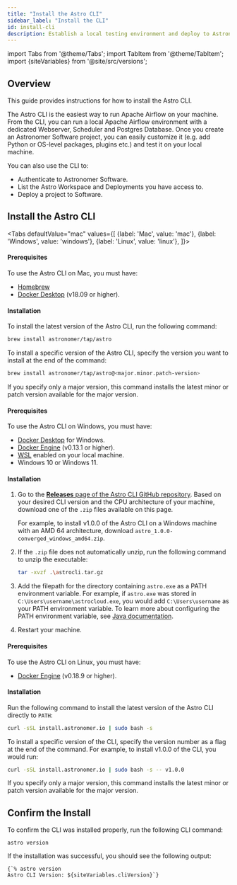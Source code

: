 ```yaml
---
title: "Install the Astro CLI"
sidebar_label: "Install the CLI"
id: install-cli
description: Establish a local testing environment and deploy to Astronomer Software from the CLI.
---
```


import Tabs from '@theme/Tabs';
import TabItem from '@theme/TabItem';
import {siteVariables} from '@site/src/versions';

## Overview

This guide provides instructions for how to install the Astro CLI.

The Astro CLI is the easiest way to run Apache Airflow on your machine. From the CLI, you can run a local Apache Airflow environment with a dedicated Webserver, Scheduler and Postgres Database. Once you create an Astronomer Software project, you can easily customize it (e.g. add Python or OS-level packages, plugins etc.) and test it on your local machine.

You can also use the CLI to:

- Authenticate to Astronomer Software.
- List the Astro Workspace and Deployments you have access to.
- Deploy a project to Software.

## Install the Astro CLI

<Tabs
    defaultValue="mac"
    values={[
        {label: 'Mac', value: 'mac'},
        {label: 'Windows', value: 'windows'},
        {label: 'Linux', value: 'linux'},
    ]}>
<TabItem value="mac">

#### Prerequisites

To use the Astro CLI on Mac, you must have:

- [Homebrew](https://brew.sh/)
- [Docker Desktop](https://docs.docker.com/get-docker/) (v18.09 or higher).

#### Installation

To install the latest version of the Astro CLI, run the following command:

```sh
brew install astronomer/tap/astro
```

To install a specific version of the Astro CLI, specify the version you want to install at the end of the command:

```sh
brew install astronomer/tap/astro@<major.minor.patch-version>
```

If you specify only a major version, this command installs the latest minor or patch version available for the major version.

</TabItem>

<TabItem value="windows">

#### Prerequisites

To use the Astro CLI on Windows, you must have:

- [Docker Desktop](https://docs.docker.com/desktop/windows/install/) for Windows.
- [Docker Engine](https://docs.docker.com/engine/install/) (v0.13.1 or higher).
- [WSL](https://docs.microsoft.com/en-us/windows/wsl/install) enabled on your local machine.
-  Windows 10 or Windows 11.

#### Installation

1. Go to the [**Releases** page of the Astro CLI GitHub repository](https://github.com/astro-projects/astro-cli/releases). Based on your desired CLI version and the CPU architecture of your machine, download one of the `.zip` files available on this page.

    For example, to install v1.0.0 of the Astro CLI on a Windows machine with an AMD 64 architecture, download `astro_1.0.0-converged_windows_amd64.zip`.

2. If the `.zip` file does not automatically unzip, run the following command to unzip the executable:

    ```sh
    tar -xvzf .\astrocli.tar.gz
    ```

3. Add the filepath for the directory containing `astro.exe` as a PATH environment variable. For example, if `astro.exe` was stored in `C:\Users\username\astrocloud.exe`, you would add `C:\Users\username` as your PATH environment variable. To learn more about configuring the PATH environment variable, see [Java documentation](https://www.java.com/en/download/help/path.html).

4. Restart your machine.

</TabItem>

<TabItem value="linux">

#### Prerequisites

To use the Astro CLI on Linux, you must have:

- [Docker Engine](https://docs.docker.com/engine/install/) (v0.18.9 or higher).

#### Installation

Run the following command to install the latest version of the Astro CLI directly to `PATH`:

```sh
curl -sSL install.astronomer.io | sudo bash -s
```

To install a specific version of the CLI, specify the version number as a flag at the end of the command. For example, to install v1.0.0 of the CLI, you would run:

```sh
curl -sSL install.astronomer.io | sudo bash -s -- v1.0.0
```

If you specify only a major version, this command installs the latest minor or patch version available for the major version.

</TabItem>

</Tabs>

## Confirm the Install

To confirm the CLI was installed properly, run the following CLI command:

```
astro version
```

If the installation was successful, you should see the following output:

<pre><code parentName="pre">{`% astro version
Astro CLI Version: ${siteVariables.cliVersion}`}</code></pre>
